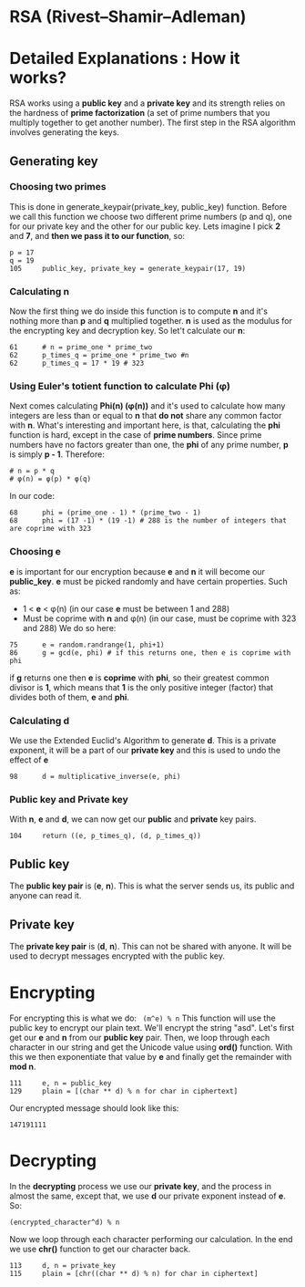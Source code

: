 # RSA (Rivest–Shamir–Adleman)

# Detailed Explanations : How it works?
RSA works using a **public key** and a **private key** and its strength relies on the hardness of **prime factorization** (a set of prime numbers that you multiply together to get another number). The first step in the RSA algorithm involves generating the keys.
## Generating key
### Choosing two primes
This is done in generate_keypair(private_key, public_key) function.
Before we call this function we choose two different prime numbers (p and q), one for our private key and the other for our public key. Lets imagine I pick **2** and **7**, and **then we pass it to our function**, so:
```
p = 17
q = 19
105     public_key, private_key = generate_keypair(17, 19)
```
### Calculating **n**
Now the first thing we do inside this function is to compute **n** and it's nothing more than **p** and **q** multiplied together. **n** is used as the modulus for the encrypting key and decryption key. So let't calculate our **n**:
```
61      # n = prime_one * prime_two
62      p_times_q = prime_one * prime_two #n
62      p_times_q = 17 * 19 # 323
```
### Using Euler's totient function to calculate **Phi** (φ)
Next comes calculating **Phi(n) (φ(n))** and it's used to calculate how many integers are less than or equal to **n** that **do not** share any common factor with **n**. What's interesting and important here, is that, calculating the **phi** function is hard, except in the case of **prime numbers**. Since prime numbers have no factors greater than one, the **phi** of any prime number, **p** is simply **p - 1**. Therefore:
```
# n = p * q
# φ(n) = φ(p) * φ(q)
```
In our code:
```
68      phi = (prime_one - 1) * (prime_two - 1)
68      phi = (17 -1) * (19 -1) # 288 is the number of integers that are coprime with 323
```
### Choosing **e**
**e** is important for our encryption because **e** and **n** it will become our **public_key**. **e** must be picked randomly and have certain properties. Such as:
- 1 < **e** < φ(n) (in our case **e** must be between 1 and 288)
- Must be coprime with **n** and φ(n) (in our case, must be coprime with 323 and 288)
We do so here:
```
75      e = random.randrange(1, phi+1)
86      g = gcd(e, phi) # if this returns one, then e is coprime with phi
```
if **g** returns one then **e** is **coprime** with **phi**, so their greatest common divisor is **1**, which means that **1** is the only positive integer (factor) that divides both of them, **e** and **phi**.

### Calculating **d**
We use the Extended Euclid's Algorithm to generate **d**. This is a private exponent, it will be a part of our **private key** and this is used to undo the effect of **e**
```
98      d = multiplicative_inverse(e, phi)
```
### Public key and Private key
With **n**, **e** and **d**, we can now get our **public** and **private** key pairs.

```
104     return ((e, p_times_q), (d, p_times_q))
```
## Public key
The **public key pair** is (**e**, **n**). This is what the server sends us, its public and anyone can read it.
## Private key
The **private key pair** is (**d**, **n**). This can not be shared with anyone. It will be used to decrypt messages encrypted with the public key.


# Encrypting
For encrypting this is what we do:
``` (m^e) % n```
This function will use the public key to encrypt our plain text. We'll encrypt the string "asd".
Let's first get our **e** and **n** from our **public key** pair. Then, we loop through each character in our string and get the Unicode value using **ord()** function. With this we then exponentiate that value by **e** and finally get the remainder with **mod n**.
```
111     e, n = public_key
129     plain = [(char ** d) % n for char in ciphertext]
```
Our encrypted message should look like this:
```
147191111
```

# Decrypting
In the **decrypting** process we use our **private key**, and the process in almost the same, except that, we use **d** our private exponent instead of **e**. So:
```
(encrypted_character^d) % n
```
Now we loop through each character performing our calculation. In the end we use **chr()** function to get our character back.
```
113     d, n = private_key
115     plain = [chr((char ** d) % n) for char in ciphertext]
```
